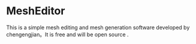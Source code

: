 # MeshEditor
This is a simple mesh editing and mesh generation software developed by chengengjian。It is free and will be open source .
